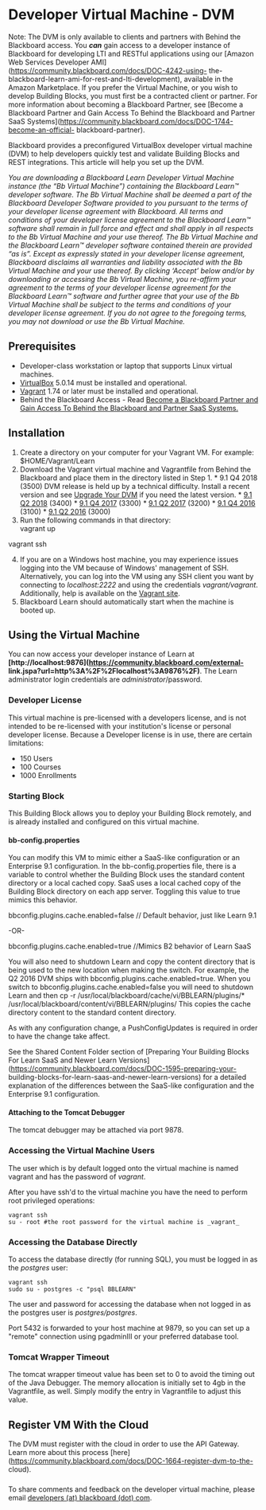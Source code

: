 # Developer Virtual Machine - DVM
Note: The DVM is only available to clients and partners with Behind the
Blackboard access. You _**can**_ gain access to a developer instance of
Blackboard for developing LTI and RESTful applications using our [Amazon Web
Services Developer AMI](https://community.blackboard.com/docs/DOC-4242-using-
the-blackboard-learn-ami-for-rest-and-lti-development), available in the
Amazon Marketplace. If you prefer the Virtual Machine, or you wish to develop
Building Blocks, you must first be a contracted client or partner. For more
information about becoming a Blackboard Partner, see [Become a Blackboard
Partner and Gain Access To Behind the Blackboard and Partner SaaS
Systems](https://community.blackboard.com/docs/DOC-1744-become-an-official-
blackboard-partner).

Blackboard provides a preconfigured VirtualBox developer virtual machine (DVM)
to help developers quickly test and validate Building Blocks and REST
integrations. This article will help you set up the DVM.

_You are downloading a Blackboard Learn Developer Virtual Machine instance
(the “Bb Virtual Machine”) containing the Blackboard Learn™ developer
software. The Bb Virtual Machine shall be deemed a part of the Blackboard
Developer Software provided to you pursuant to the terms of your developer
license agreement with Blackboard. All terms and conditions of your developer
license agreement to the Blackboard Learn™ software shall remain in full force
and effect and shall apply in all respects to the Bb Virtual Machine and your
use thereof. The Bb Virtual Machine and the Blackboard Learn™ developer
software contained therein are provided “as is”. Except as expressly stated in
your developer license agreement, Blackboard disclaims all warranties and
liability associated with the Bb Virtual Machine and your use thereof. By
clicking ‘Accept’ below and/or by downloading or accessing the Bb Virtual
Machine, you re-affirm your agreement to the terms of your developer license
agreement for the Blackboard Learn™ software and further agree that your use
of the Bb Virtual Machine shall be subject to the terms and conditions of your
developer license agreement. If you do not agree to the foregoing terms, you
may not download or use the Bb Virtual Machine._

## Prerequisites

  * Developer-class workstation or laptop that supports Linux virtual machines.
  * [VirtualBox](https://community.blackboard.com/external-link.jspa?url=https%3A%2F%2Fwww.virtualbox.org%2Fwiki%2FDownloads) 5.0.14 must be installed and operational.
  * [Vagrant](https://community.blackboard.com/external-link.jspa?url=https%3A%2F%2Fwww.vagrantup.com%2Fdownloads.html) 1.74 or later must be installed and operational.
  * Behind the Blackboard Access - Read [Become a Blackboard Partner and Gain Access To Behind the Blackboard and Partner SaaS Systems.](https://community.blackboard.com/docs/DOC-1744-become-an-official-blackboard-partner)

## Installation

  1. Create a directory on your computer for your Vagrant VM. For example: $HOME/Vagrant/Learn
  2. Download the Vagrant virtual machine and Vagrantfile from Behind the Blackboard and place them in the directory listed in Step 1.
    * 9.1 Q4 2018 (3500) DVM release is held up by a technical difficulty. Install a recent version and see [Upgrade Your DVM](https://community.blackboard.com/community/developers/blog/2016/12/28/upgrade-your-dvm) if you need the latest version.
    * [9.1 Q2 2018](https://community.blackboard.com/external-link.jspa?url=https%3A%2F%2Fbehind.blackboard.com%2Fdownloads%2Fdetails.aspx%3Fd%3D1787) (3400)
    * [9.1 Q4 2017](https://community.blackboard.com/external-link.jspa?url=https%3A%2F%2Fbehind.blackboard.com%2Fdownloads%2Fdetails.aspx%3Fd%3D1784) (3300)
    * [9.1 Q2 2017](https://community.blackboard.com/external-link.jspa?url=https%3A%2F%2Fbehind.blackboard.com%2Fdownloads%2Fdetails.aspx%3Fd%3D1779) (3200)
    * [9.1 Q4 2016](https://community.blackboard.com/external-link.jspa?url=https%3A%2F%2Fbehind.blackboard.com%2Fdownloads%2Fdetails.aspx%3Fd%3D1770) (3100)
    * [9.1 Q2 2016](https://community.blackboard.com/external-link.jspa?url=https%3A%2F%2Fbehind.blackboard.com%2Fdownloads%2Fdetails.aspx%3Fd%3D1746) (3000)
  3. Run the following commands in that directory:  
vagrant up

vagrant ssh

  4. If you are on a Windows host machine, you may experience issues logging into the VM because of Windows' management of SSH. Alternatively, you can log into the VM using any SSH client you want by connecting to _localhost:2222_ and using the credentials _vagrant/vagrant_. Additionally, help is available on the [Vagrant site](https://community.blackboard.com/external-link.jspa?url=https%3A%2F%2Fwww.vagrantup.com%2Fdownloads.html).
  5. Blackboard Learn should automatically start when the machine is booted up.

## Using the Virtual Machine

You can now access your developer instance of Learn at
**[http://localhost:9876](https://community.blackboard.com/external-
link.jspa?url=http%3A%2F%2Flocalhost%3A9876%2F)**. The Learn administrator
login credentials are _administrator_/password.

### Developer License

This virtual machine is pre-licensed with a developers license, and is not
intended to be re-licensed with your institution's license or personal
developer license. Because a Developer license is in use, there are certain
limitations:

  * 150 Users
  * 100 Courses
  * 1000 Enrollments

### Starting Block

This Building Block allows you to deploy your Building Block remotely, and is
already installed and configured on this virtual machine.

####

#### bb-config.properties

You can modify this VM to mimic either a SaaS-like configuration or an
Enterprise 9.1 configuration. In the bb-config.properties file, there is a
variable to control whether the Building Block uses the standard content
directory or a local cached copy. SaaS uses a local cached copy of the
Building Block directory on each app server. Toggling this value to true
mimics this behavior.

bbconfig.plugins.cache.enabled=false // Default behavior, just like Learn 9.1

-OR-

bbconfig.plugins.cache.enabled=true //Mimics B2 behavior of Learn SaaS

You will also need to shutdown Learn and copy the content directory that is
being used to the new location when making the switch. For example, the Q2
2016 DVM ships with bbconfig.plugins.cache.enabled=true. When you switch to
bbconfig.plugins.cache.enabled=false you will need to shutdown Learn and then
cp -r /usr/local/blackboard/cache/vi/BBLEARN/plugins/*
/usr/local/blackboard/content/vi/BBLEARN/plugins/ This copies the cache
directory content to the standard content directory.

As with any configuration change, a PushConfigUpdates is required in order to
have the change take affect.

See the Shared Content Folder section of [Preparing Your Building Blocks For
Learn SaaS and Newer Learn
Versions](https://community.blackboard.com/docs/DOC-1595-preparing-your-
building-blocks-for-learn-saas-and-newer-learn-versions) for a detailed
explanation of the differences between the SaaS-like configuration and the
Enterprise 9.1 configuration.

#### Attaching to the Tomcat Debugger

The tomcat debugger may be attached via port 9878.

### Accessing the Virtual Machine Users

The user which is by default logged onto the virtual machine is named vagrant
and has the password of _vagrant_.

After you have ssh'd to the virtual machine you have the need to perform root
privileged operations:

    vagrant ssh  
    su - root #the root password for the virtual machine is _vagrant_

### Accessing the Database Directly

To access the database directly (for running SQL), you must be logged in as
the _postgres_ user:

    vagrant ssh  
    sudo su - postgres -c "psql BBLEARN"

The user and password for accessing the database when not logged in as the
postgres user is _postgres/postgres_.

Port 5432 is forwarded to your host machine at 9879, so you can set up a
"remote" connection using pgadminIII or your preferred database tool.

### Tomcat Wrapper Timeout

The tomcat wrapper timeout value has been set to 0 to avoid the timing out of
the Java Debugger. The memory allocation is initially set to 4gb in the
Vagrantfile, as well. Simply modify the entry in Vagrantfile to adjust this
value.

## Register VM With the Cloud

The DVM must register with the cloud in order to use the API Gateway. Learn
more about this process
[here](https://community.blackboard.com/docs/DOC-1664-register-dvm-to-the-
cloud).

###

To share comments and feedback on the developer virtual machine, please email
[developers (at) blackboard (dot) com](mailto:developers@blackboard.com).

